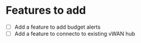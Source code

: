 # Features to add

- [ ] Add a feature to add budget alerts
- [ ] Add a feature to connecto to existing vWAN hub
